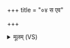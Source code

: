 +++
title = "०४ स एव"

+++
<details><summary>मूलम् (VS)</summary>

स ए॒व मृ॒त्युः सो॒३॒॑मृतं॒ सो॒३॒॑भ्वं स रक्षः॑ ॥
</details>